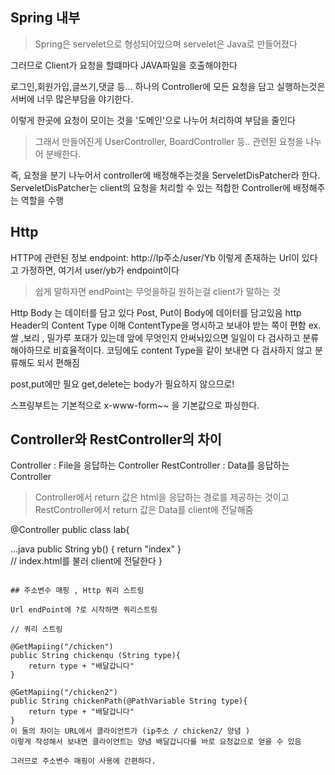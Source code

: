## Spring 내부

> Spring은 servelet으로 형성되어있으며 servelet은 Java로 만들어졌다

그러므로 Client가 요청을 할떄마다 JAVA파일을 호출해야한다

로그인,회원가입,글쓰기,댓글 등... 하나의 Controller에 모든 요청을 담고 실행하는것은 서버에 너무 많은부담을 야기한다.

이렇게 한곳에 요청이 모이는 것을 '도메인'으로 나누어 처리하여 부담을 줄인다

> 그래서 만들어진게 UserController, BoardController 등.. 관련된 요청을 나누어 분배한다.

즉, 요청을 분기 나누어서 controller에 배정해주는것을 ServeletDisPatcher라 한다. ServeletDisPatcher는 client의 요청을 처리할 수 있는 적합한 Controller에 배정해주는 역할을 수행



## Http

HTTP에 관련된 정보
endpoint: http://Ip주소/user/Yb 이렇게 존재하는 Url이 있다고 가정하면,
여기서 user/yb가 endpoint이다

> 쉽게 말하자면 endPoint는 무엇을하길 원하는걸 client가 말하는 것

Http Body 는 데이터를 담고 있다
Post, Put이 Body에 데이터를 담고있음
http Header의 Content Type 이해
ContentType을 명시하고 보내야 받는 쪽이 편함
ex. 쌀 ,보리 , 밀가루 포대가 있는데 앞에 무엇인지 안써놔있으면 일일이 다 검사하고 분류해야하므로 비효율적이다. 코딩에도 content Type을 같이 보내면 다 검사하지 않고 분류해도 되서 편해짐

post,put에만 필요 get,delete는 body가 필요하지 않으므로!

스프링부트는 기본적으로 x-www-form~~ 을 기본값으로 파싱한다.




## Controller와 RestController의 차이

Controller : File을 응답하는 Controller
RestController : Data를 응답하는 Controller

> Controller에서 return 값은 html을 응답하는 경로를 제공하는 것이고
> RestController에서 return 값은 Data를 client에 전달해줌

@Controller
public class lab{

...java
public String yb() {
	return "index"
	}   
// index.html를 불러 client에 전달한다
 }
```

## 주소변수 매핑 , Http 쿼리 스트링

Url endPoint에 ?로 시작하면 쿼리스트링

// 쿼리 스트링

@GetMapiing("/chicken")
public String chickenqu (String type){
	return type + "배달갑니다"   
}

@GetMapiing("/chicken2")
public String chickenPath(@PathVariable String type){
	return type + "배달갑니다"   
}
이 둘의 차이는 URL에서 클라이언트가 (ip주소 / chicken2/ 양념 )
이렇게 작성해서 보내면 클라이언트는 양념 배달갑니다를 바로 요청값으로 얻을 수 있음

그러므로 주소변수 매핑이 사용에 간편하다.
